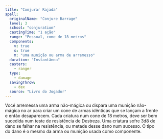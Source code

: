 ```yaml
---
title: "Conjurar Rajada"
spell:
  originalName: "Conjure Barrage"
  level: 3
  school: "conjuration"
  castingTime: "1 ação"
  range: "Pessoal, cone de 18 metros"
  components:
    v: true
    s: true
    m: "uma munição ou arma de arremesso"
  duration: "Instantânea"
  casters:
    - ranger
  type:
    - damage
  savingThrow:
    - dex
  source: "Livro do Jogador"
---
```


Você arremessa uma arma não-mágica ou dispara uma munição não-mágica no ar para criar um cone de armas idênticas que se lançam a frente e então desaparecem. Cada criatura num cone de 18 metros, deve ser bem sucedida num teste de resistência de Destreza. Uma criatura sofre 3d8 de dano se falhar na resistência, ou metade desse dano num sucesso. O tipo do dano é o mesmo da arma ou munição usada como componente.
